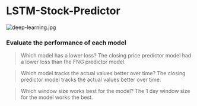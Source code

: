 # LSTM-Stock-Predictor

![deep-learning.jpg](Images/deep-learning.jpg)


### Evaluate the performance of each model

> Which model has a lower loss?
  The closing price predictor model had a lower loss than the FNG predictor model. 

> Which model tracks the actual values better over time?
  The closing predictor model tracks the actual values better over time. 

> Which window size works best for the model?
  The 1 day window size for the model works the best.